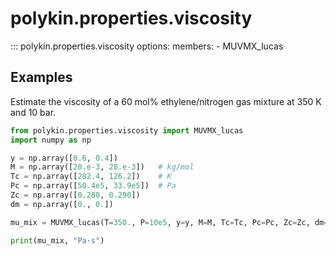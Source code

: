 # polykin.properties.viscosity

::: polykin.properties.viscosity
    options:
        members:
            - MUVMX_lucas

## Examples

Estimate the viscosity of a 60 mol% ethylene/nitrogen gas mixture at 350 K and 10 bar.

```python exec="on" source="console"
from polykin.properties.viscosity import MUVMX_lucas
import numpy as np

y = np.array([0.6, 0.4])
M = np.array([28.e-3, 28.e-3])   # kg/mol
Tc = np.array([282.4, 126.2])    # K
Pc = np.array([50.4e5, 33.9e5])  # Pa
Zc = np.array([0.280, 0.290])
dm = np.array([0., 0.])

mu_mix = MUVMX_lucas(T=350., P=10e5, y=y, M=M, Tc=Tc, Pc=Pc, Zc=Zc, dm=dm)

print(mu_mix, "Pa·s")
```
